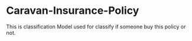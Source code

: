 # Caravan-Insurance-Policy
This is classification Model used for classify if someone buy this policy or not. 
